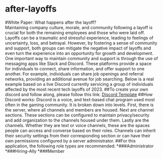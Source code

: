 # after-layoffs
#White Paper: What happens after the layoff?  
Maintaining company culture, morale, and community following a layoff is crucial for both the remaining employees and those who were laid off. Layoffs can be a traumatic and stressful experience, leading to feelings of uncertainty, loss, and betrayal. However, by fostering a sense of community and support, both groups can mitigate the negative impact of layoffs and even turn the experience into an opportunity for growth and development.
One important way to maintain community and support is through the use of messaging apps like Slack and Discord. These platforms provide a space for individuals to connect, share information, and offer support to one another. For example, individuals can share job openings and referral networks, providing an additional avenue for job searching.
Below is a real example based on a live Discord currently servicing a group of individuals affected by the most recent tech layoffs of 2023.
##To create your own discord and follow along, please follow this link: [Discord Template](https://discord.new/Q6hCwuZPyhbT)
##How Discord works:
Discord is a voice, and text-based chat program used most often in the gaming community.  It is broken down into levels.  First, there is the server, where all channels and members are housed.  Next are channel sections.  These sections can be configured to maintain privacy/security and add organization to the channels housed under them.  Lastly are the channels.  Whether they are text or voice channels, these are the spaces people can access and converse based on their roles.  Channels can inherit their security settings from their corresponding section or can have their own permissions configured by a server administrator.
##For this application, the following role types are recommended: 
*###Administrator
*###Hiring-Ally
*###Member
